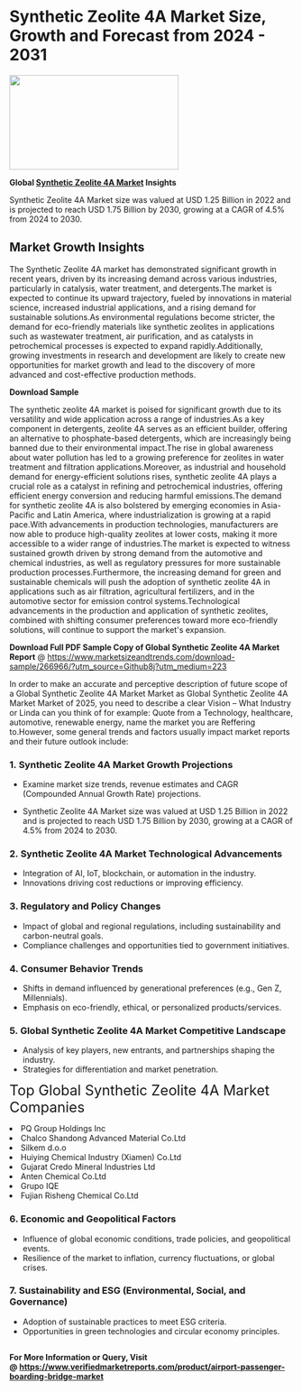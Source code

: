 <H1>Synthetic Zeolite 4A Market Size, Growth and Forecast from 2024 - 2031</H1><img class="aligncenter size-medium wp-image-584254" src="https://thirdeyenews.in/wp-content/uploads/2024/09/Global-Market-Research-300x168.jpeg" alt="" width="300" height="168" /><p><strong>Global&nbsp;<a href="https://www.marketsizeandtrends.com/download-sample/266966/?utm_source=Github8j?utm_medium=223">Synthetic Zeolite 4A Market</a> Insights</strong></p><p>Synthetic Zeolite 4A Market size was valued at USD 1.25 Billion in 2022 and is projected to reach USD 1.75 Billion by 2030, growing at a CAGR of 4.5% from 2024 to 2030.</p><p><h2>Market Growth Insights</h2> <p>The Synthetic Zeolite 4A market has demonstrated significant growth in recent years, driven by its increasing demand across various industries, particularly in catalysis, water treatment, and detergents.The market is expected to continue its upward trajectory, fueled by innovations in material science, increased industrial applications, and a rising demand for sustainable solutions.As environmental regulations become stricter, the demand for eco-friendly materials like synthetic zeolites in applications such as wastewater treatment, air purification, and as catalysts in petrochemical processes is expected to expand rapidly.Additionally, growing investments in research and development are likely to create new opportunities for market growth and lead to the discovery of more advanced and cost-effective production methods.</p> <p><strong>Download Sample</strong></p> <p>The synthetic zeolite 4A market is poised for significant growth due to its versatility and wide application across a range of industries.As a key component in detergents, zeolite 4A serves as an efficient builder, offering an alternative to phosphate-based detergents, which are increasingly being banned due to their environmental impact.The rise in global awareness about water pollution has led to a growing preference for zeolites in water treatment and filtration applications.Moreover, as industrial and household demand for energy-efficient solutions rises, synthetic zeolite 4A plays a crucial role as a catalyst in refining and petrochemical industries, offering efficient energy conversion and reducing harmful emissions.The demand for synthetic zeolite 4A is also bolstered by emerging economies in Asia-Pacific and Latin America, where industrialization is growing at a rapid pace.With advancements in production technologies, manufacturers are now able to produce high-quality zeolites at lower costs, making it more accessible to a wider range of industries.The market is expected to witness sustained growth driven by strong demand from the automotive and chemical industries, as well as regulatory pressures for more sustainable production processes.Furthermore, the increasing demand for green and sustainable chemicals will push the adoption of synthetic zeolite 4A in applications such as air filtration, agricultural fertilizers, and in the automotive sector for emission control systems.Technological advancements in the production and application of synthetic zeolites, combined with shifting consumer preferences toward more eco-friendly solutions, will continue to support the market's expansion.<p><span class=""><strong>Download Full PDF Sample Copy of Global Synthetic Zeolite 4A Market Report</strong> @ <a href="https://www.marketsizeandtrends.com/download-sample/266966/?utm_source=Github8j?utm_medium=223" target="_blank">https://www.marketsizeandtrends.com/download-sample/266966/?utm_source=Github8j?utm_medium=223</a></span></p><p>In order to make an accurate and perceptive description of future scope of a Global&nbsp;Synthetic Zeolite 4A Market Market as Global&nbsp;Synthetic Zeolite 4A Market Market of 2025, you need to describe a clear Vision &ndash; What Industry or Linda can you think of for example: Quote from a Technology, healthcare, automotive, renewable energy, name the market you are Reffering to.However, some general trends and factors usually impact market reports and their future outlook include:</p><h3>1.&nbsp;<strong>Synthetic Zeolite 4A Market Growth Projections</strong></h3><ul><li>Examine market size trends, revenue estimates and CAGR (Compounded Annual Growth Rate) projections.</li><li><p>Synthetic Zeolite 4A Market size was valued at USD 1.25 Billion in 2022 and is projected to reach USD 1.75 Billion by 2030, growing at a CAGR of 4.5% from 2024 to 2030.</p></li></ul><h3>2.&nbsp;<strong>Synthetic Zeolite 4A Market Technological Advancements</strong></h3><ul><li>Integration of AI, IoT, blockchain, or automation in the industry.</li><li>Innovations driving cost reductions or improving efficiency.</li></ul><h3>3.&nbsp;<strong>Regulatory and Policy Changes</strong></h3><ul><li>Impact of global and regional regulations, including sustainability and carbon-neutral goals.</li><li>Compliance challenges and opportunities tied to government initiatives.</li></ul><h3>4.&nbsp;<strong>Consumer Behavior Trends</strong></h3><ul><li>Shifts in demand influenced by generational preferences (e.g., Gen Z, Millennials).</li><li>Emphasis on eco-friendly, ethical, or personalized products/services.</li></ul><h3>5.&nbsp;<strong>Global Synthetic Zeolite 4A Market Competitive Landscape</strong></h3><ul><li>Analysis of key players, new entrants, and partnerships shaping the industry.</li><li>Strategies for differentiation and market penetration.</li></ul><p data-pm-slice="1 1 []"><span style="color: inherit; font-family: inherit; font-size: 25px;">Top Global Synthetic Zeolite 4A Market Companies</span></p><div class="" data-test-id=""><p><li>PQ Group Holdings Inc</li><li> Chalco Shandong Advanced Material Co.Ltd</li><li> Silkem d.o.o</li><li> Huiying Chemical Industry (Xiamen) Co.Ltd</li><li> Gujarat Credo Mineral Industries Ltd</li><li> Anten Chemical Co.Ltd</li><li> Grupo IQE</li><li> Fujian Risheng Chemical Co.Ltd</li></p></div><h3>6.&nbsp;<strong>Economic and Geopolitical Factors</strong></h3><ul><li>Influence of global economic conditions, trade policies, and geopolitical events.</li><li>Resilience of the market to inflation, currency fluctuations, or global crises.</li></ul><h3>7.&nbsp;<strong>Sustainability and ESG (Environmental, Social, and Governance)</strong></h3><ul><li>Adoption of sustainable practices to meet ESG criteria.</li><li>Opportunities in green technologies and circular economy principles.</li></ul><h2><strong style="font-size: 14px;">For More Information or Query, Visit @&nbsp;</strong><a style="background-color: #ffffff; font-size: 14px;" href="https://www.marketsizeandtrends.com/report/synthetic-zeolite-4a-market/" target="_blank">https://www.verifiedmarketreports.com/product/airport-passenger-boarding-bridge-market</a></h2>